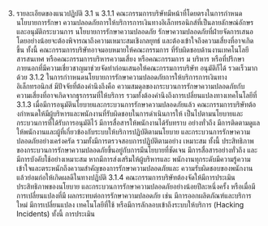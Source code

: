 3. รายละเอียดของแนวปฏิบัติ
3.1 น
3.1.1 คณะกรรมการบริษัทมีหน้าที่โดยตรงในการกําหนดนโยบายการรักษา
ความปลอดภัยการให้บริการการเงินทางอิเล็กทรอนิกส์ที่เป็นลายลักษณ์อักษรและอนุมัติกระบวนการ
นโยบายการรักษาความปลอดภัย
รักษาความปลอดภัยที่ฝ่ายจัดการเสนอ โดยอย่างน้อยจะต้องพิจารณาถึงความเหมาะสมเชิงกลยุทธ์
และต้องเข้าใจถึงความเสี่ยงที่อาจเกิดขึ้น ทั้งนี้ คณะกรรมการบริษัทอาจมอบหมายให้คณะกรรมการ
ที่รับผิดชอบด้านงานเทคโนโลยีสารสนเทศ หรือคณะกรรมการบริหารความเสี่ยง หรือคณะกรรมการ
ม
บริหาร หรือที่ปรึกษาภายนอกที่มีความเชี่ยวชาญมาช่วยจัดทำก่อนเสนอให้คณะกรรมการบริษัท
อนุมัติก็ได้
รวดเร็วมากด้วย
3.1.2 ในการกำาหนดนโยบายการรักษาความปลอดภัยการให้บริการการเงินทาง
อิเล็กทรอนิกส์ มีปัจจัยที่ต้องคำนึงถึงคือ ความสมดุลของกระบวนการรักษาความปลอดภัยกับ
ความเสี่ยงที่อาจเกิดจากธุรกรรมที่ให้บริการ รวมทั้งต้องคำนึงถึงการเปลี่ยนแปลงทางเทคโนโลยีที่
3.1.3 เมื่อมีการอนุมัตินโยบายและกระบวนการรักษาความปลอดภัยแล้ว
คณะกรรมการบริษัทต้องกําหนดให้มีผู้บริหารและพนักงานที่รับผิดชอบในการดำเนินการให้
เป็นไปตามนโยบายและกระบวนการที่ได้รับการอนุมัติไว้ มีการสื่อสารให้พนักงานได้รับทราบ
อย่างทั่วถึง มีการติดตามดูแลให้พนักงานและผู้ที่เกี่ยวข้องกับระบบให้บริการปฏิบัติตามนโยบาย
และกระบวนการรักษาความปลอดภัยอย่างเคร่งครัด รวมทั้งมีการตรวจสอบการปฏิบัติตามอย่าง
เหมาะสม ทั้งนี้ ประสิทธิภาพของกระบวนการรักษาความปลอดภัยขึ้นอยู่กับการมีนโยบายที่ชัดเจน
มีการสื่อสารอย่างทั่วถึง และมีการบังคับใช้อย่างเหมาะสม หากมีการส่งเสริมให้ผู้บริหารและ
พนักงานทุกระดับมีความรู้ความเข้าใจและตระหนักถึงความสำคัญของการรักษาความปลอดภัยและ
ความรับผิดชอบของพนักงานแล้วย่อมก่อให้เกิดผลดีในทางปฏิบัติ
3.1.4 คณะกรรมการบริษัทต้องจัดให้มีการประเมินประสิทธิภาพของนโยบาย
และกระบวนการรักษาความปลอดภัยอย่างน้อยปีละหนึ่งครั้ง หรือเมื่อมีการเปลี่ยนแปลงที่มี
ผลกระทบต่อการรักษาความปลอดภัย เช่น มีการออกผลิตภัณฑ์และบริการใหม่ มีการเปลี่ยนแปลง
เทคโนโลยีที่ใช้ หรือมีการลักลอบเข้าถึงระบบให้บริการ (Hacking Incidents) ทั้งนี้ การประเมิน
